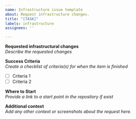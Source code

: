 ```yaml
---
name: Infrastructure issue template
about: Request infrastructure changes.
title: "[TASK]"
labels: infrastructure
assignees: ''

---
```


**Requested infrastructural changes**  
_Describe the requested changes_

**Success Criteria**  
_Create a checklist of criteria(s) for when the item is finished_
- [ ] Criteria 1
- [ ] Criteria 2

**Where to Start**  
_Provide a link to a start point in the repository if exist_ 

**Additional context**  
_Add any other context or screenshots about the request here._
